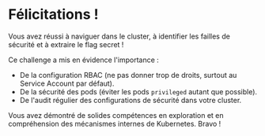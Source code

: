 # Félicitations !

Vous avez réussi à naviguer dans le cluster, à identifier les failles de sécurité et à extraire le flag secret !

Ce challenge a mis en évidence l'importance :

*   De la configuration RBAC (ne pas donner trop de droits, surtout au Service Account par défaut).
*   De la sécurité des pods (éviter les pods `privileged` autant que possible).
*   De l'audit régulier des configurations de sécurité dans votre cluster.

Vous avez démontré de solides compétences en exploration et en compréhension des mécanismes internes de Kubernetes. Bravo !